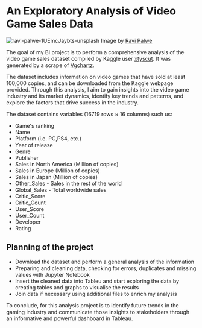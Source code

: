 # An Exploratory Analysis of Video Game Sales Data

![ravi-palwe-1UEmcJaybts-unsplash](https://user-images.githubusercontent.com/125832348/232290960-6c1ed070-313e-471b-95d8-703090e253a2.jpg)
Image by [Ravi Palwe](https://unsplash.com/es/fotos/1UEmcJaybts)

The goal of my BI project is to perform a comprehensive analysis of the video game sales dataset compiled by Kaggle user [xtyscut](https://www.kaggle.com/datasets/xtyscut/video-games-sales-as-at-22-dec-2016csv). It was generated by a scrape of [Vgchartz](https://www.vgchartz.com).

The dataset includes information on video games that have sold at least 100,000 copies, and can be downloaded from the Kaggle webpage provided. Through this analysis, I aim to gain insights into the video game industry and its market dynamics, identify key trends and patterns, and explore the factors that drive success in the industry.

The dataset contains variables (16719 rows × 16 columns) such us: 

+ Game's ranking
+ Name
+ Platform (i.e. PC,PS4, etc.)
+ Year of release
+ Genre
+ Publisher
+ Sales in North America (Million of copies)
+ Sales in Europe (Million of copies)
+ Sales in Japan (Million of copies)
+ Other_Sales - Sales in the rest of the world
+ Global_Sales - Total worldwide sales
+ Critic_Score
+ Critic_Count
+ User_Score
+ User_Count
+ Developer
+ Rating

## Planning of the project

+ Download the dataset and perform a general analysis of the information
+ Preparing and cleaning data, checking for errors, duplicates and missing values with Jupyter Notebook
+ Insert the cleaned data into Tableu and start exploring the data by creating tables and graphs to visualise the results
+ Join data if necessary using additional files to enrich my analysis 

To conclude, for this analysis project is to identify future trends in the gaming industry and communicate those insights to stakeholders through an informative and powerful dashboard in Tableau. 
